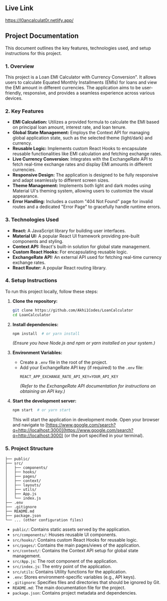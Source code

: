 ## Live Link

https://l0ancalculat0r.netlify.app/

## Project Documentation

This document outlines the key features, technologies used, and setup instructions for this project.

### 1\. Overview

This project is a Loan EMI Calculator with Currency Conversion". It allows users to calculate Equated Monthly Installments (EMIs) for loans and view the EMI amount in different currencies. The application aims to be user-friendly, responsive, and provides a seamless experience across various devices.

### 2\. Key Features

- **EMI Calculation:** Utilizes a provided formula to calculate the EMI based on principal loan amount, interest rate, and loan tenure.
- **Global State Management:** Employs the Context API for managing global application state, such as the selected theme (light/dark) and currency.
- **Reusable Logic:** Implements custom React Hooks to encapsulate reusable functionalities like EMI calculation and fetching exchange rates.
- **Live Currency Conversion:** Integrates with the ExchangeRate API to fetch real-time exchange rates and display EMI amounts in different currencies.
- **Responsive Design:** The application is designed to be fully responsive and adapt seamlessly to different screen sizes.
- **Theme Management:** Implements both light and dark modes using Material UI's theming system, allowing users to customize the visual appearance.
- **Error Handling:** Includes a custom "404 Not Found" page for invalid routes and a dedicated "Error Page" to gracefully handle runtime errors.

### 3\. Technologies Used

- **React:** A JavaScript library for building user interfaces.
- **Material UI:** A popular React UI framework providing pre-built components and styling.
- **Context API:** React's built-in solution for global state management.
- **Custom React Hooks:** For encapsulating reusable logic.
- **ExchangeRate API:** An external API used for fetching real-time currency exchange rates.
- **React Router:** A popular React routing library.

### 4\. Setup Instructions

To run this project locally, follow these steps:

1.  **Clone the repository:**

    ```bash
    git clone https://github.com/Akhi1Codes/LoanCalculator
    cd LoanCalculator
    ```

2.  **Install dependencies:**

    ```bash
    npm install  # or yarn install
    ```

    _(Ensure you have Node.js and npm or yarn installed on your system.)_

3.  **Environment Variables:**

    - Create a `.env` file in the root of the project.
    - Add your ExchangeRate API key (if required) to the `.env` file:
      ```
      REACT_APP_EXCHANGE_RATE_API_KEY=YOUR_API_KEY
      ```
      _(Refer to the ExchangeRate API documentation for instructions on obtaining an API key.)_

4.  **Start the development server:**

    ```bash
    npm start  # or yarn start
    ```

    This will start the application in development mode. Open your browser and navigate to [https://www.google.com/search?q=http://localhost:3000](https://www.google.com/search?q=http://localhost:3000) (or the port specified in your terminal).

### 5\. Project Structure

```
├── public/
├── src/
│   ├── components/
│   ├── hooks/
│   ├── pages/
│   ├── context/
│   ├── layouts/
│   ├── utils/
│   ├── App.js
│   └── index.js
├── .env
├── .gitignore
├── README.md
├── package.json
└── ... (other configuration files)
```

- `public/`: Contains static assets served by the application.
- `src/components/`: Houses reusable UI components.
- `src/hooks/`: Contains custom React Hooks for reusable logic.
- `src/pages/`: Contains the main pages/views of the application.
- `src/context/`: Contains the Context API setup for global state management.
- `src/App.js`: The root component of the application.
- `src/index.js`: The entry point of the application.
- `src/utils`: Contains Utility functions for the application.
- `.env`: Stores environment-specific variables (e.g., API keys).
- `.gitignore`: Specifies files and directories that should be ignored by Git.
- `README.md`: The main documentation file for the project.
- `package.json`: Contains project metadata and dependencies.
